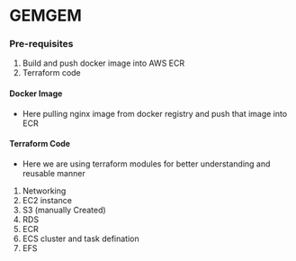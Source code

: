 # GEMGEM 

### Pre-requisites
1. Build and push docker image into AWS ECR
2. Terraform code 

#### Docker Image
- Here pulling nginx image from docker registry and push that image into ECR

#### Terraform Code
- Here we are using terraform modules for better understanding and reusable manner
1. Networking
2. EC2 instance
3. S3 (manually Created)
4. RDS
5. ECR
6. ECS cluster and task defination
7. EFS
